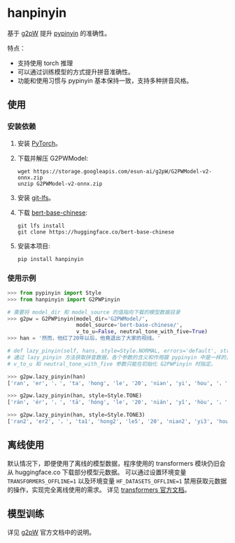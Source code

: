 # hanpinyin

基于 [g2pW](https://github.com/GitYCC/g2pW/) 提升 [pypinyin](https://github.com/mozillazg/python-pinyin) 的准确性。

特点：

* 支持使用 torch 推理
* 可以通过训练模型的方式提升拼音准确性。
* 功能和使用习惯与 pypinyin 基本保持一致，支持多种拼音风格。


## 使用

### 安装依赖

1. 安装 [PyTorch](https://pytorch.org/get-started/locally/)。
2. 下载并解压 G2PWModel:

    ```
    wget https://storage.googleapis.com/esun-ai/g2pW/G2PWModel-v2-onnx.zip
    unzip G2PWModel-v2-onnx.zip
    ```
3. 安装 [git-lfs](https://git-lfs.github.com/)。
4. 下载 [bert-base-chinese](https://huggingface.co/bert-base-chinese):

   ```
   git lfs install
   git clone https://huggingface.co/bert-base-chinese
   ```
5. 安装本项目:

   ```
   pip install hanpinyin
   ```

### 使用示例

   ```python
   >>> from pypinyin import Style
   >>> from hanpinyin import G2PWPinyin

   # 需要将 model_dir 和 model_source 的值指向下载的模型数据目录
   >>> g2pw = G2PWPinyin(model_dir='G2PWModel/',
                         model_source='bert-base-chinese/',
                         v_to_u=False, neutral_tone_with_five=True)
   >>> han = '然而，他红了20年以后，他竟退出了大家的视线。'

   # def lazy_pinyin(self, hans, style=Style.NORMAL, errors='default', strict=True, **kwargs)
   # 通过 lazy_pinyin 方法获取拼音数据，各个参数的含义和作用跟 pypinyin 中是一样的，
   # v_to_u 和 neutral_tone_with_five 参数只能在初始化 G2PWPinyin 时指定。

   >>> g2pw.lazy_pinyin(han)
   ['ran', 'er', '，', 'ta', 'hong', 'le', '20', 'nian', 'yi', 'hou', '，', 'ta', 'jing', 'tui', 'chu', 'le', 'da', 'jia', 'de', 'shi', 'xian', '。']

   >>> g2pw.lazy_pinyin(han, style=Style.TONE)
   ['rán', 'ér', '，', 'tā', 'hóng', 'le', '20', 'nián', 'yǐ', 'hòu', '，', 'tā', 'jìng', 'tuì', 'chū', 'le', 'dà', 'jiā', 'de', 'shì', 'xiàn', '。']

   >>> g2pw.lazy_pinyin(han, style=Style.TONE3)
   ['ran2', 'er2', '，', 'ta1', 'hong2', 'le5', '20', 'nian2', 'yi3', 'hou4', '，', 'ta1', 'jing4', 'tui4', 'chu1', 'le5', 'da4', 'jia1', 'de5', 'shi4', 'xian4', '。']
   ```

## 离线使用

默认情况下，即便使用了离线的模型数据，程序使用的 transformers 模块仍旧会从 huggingface.co 下载部分模型元数据。
可以通过设置环境变量 `TRANSFORMERS_OFFLINE=1` 以及环境变量 `HF_DATASETS_OFFLINE=1` 禁用获取元数据的操作，实现完全离线使用的需求。
详见 [transformers 官方文档](https://huggingface.co/docs/transformers/v4.21.2/en/installation#offline-mode)。


## 模型训练

详见 [g2pW](https://github.com/GitYCC/g2pW/#train-model) 官方文档中的说明。
